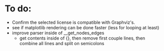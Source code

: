 
# To do:
- Confirm the selected license is compatible with Graphviz's.
- see if matplotlib rendering can be done faster (less for looping at least)
- improve parser inside of __get_nodes_edges
  - get contents inside of {}, then remove first couple lines, then combine all lines and split on semicolons
